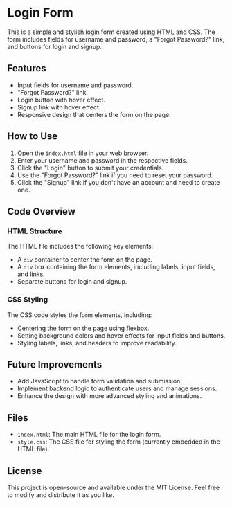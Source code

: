# Login Form

This is a simple and stylish login form created using HTML and CSS. The form includes fields for username and password, a "Forgot Password?" link, and buttons for login and signup.

## Features

- Input fields for username and password.
- "Forgot Password?" link.
- Login button with hover effect.
- Signup link with hover effect.
- Responsive design that centers the form on the page.

## How to Use

1. Open the `index.html` file in your web browser.
2. Enter your username and password in the respective fields.
3. Click the "Login" button to submit your credentials.
4. Use the "Forgot Password?" link if you need to reset your password.
5. Click the "Signup" link if you don't have an account and need to create one.

## Code Overview

### HTML Structure

The HTML file includes the following key elements:

- A `div` container to center the form on the page.
- A `div` box containing the form elements, including labels, input fields, and links.
- Separate buttons for login and signup.

### CSS Styling

The CSS code styles the form elements, including:

- Centering the form on the page using flexbox.
- Setting background colors and hover effects for input fields and buttons.
- Styling labels, links, and headers to improve readability.

## Future Improvements

- Add JavaScript to handle form validation and submission.
- Implement backend logic to authenticate users and manage sessions.
- Enhance the design with more advanced styling and animations.

## Files

- `index.html`: The main HTML file for the login form.
- `style.css`: The CSS file for styling the form (currently embedded in the HTML file).

## License

This project is open-source and available under the MIT License. Feel free to modify and distribute it as you like.

